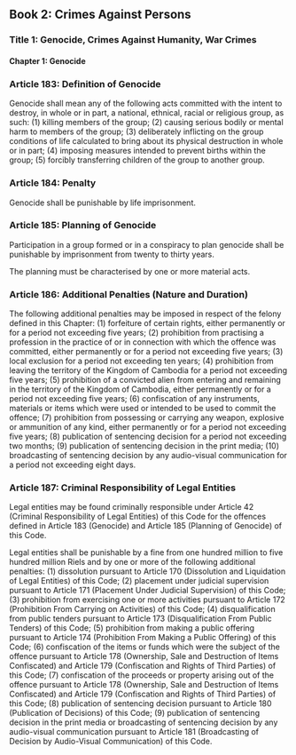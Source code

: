 ## Book 2: Crimes Against Persons

### Title 1: Genocide, Crimes Against Humanity, War Crimes

#### Chapter 1: Genocide

### Article 183: Definition of Genocide

Genocide shall mean any of the following acts committed with the intent to destroy, in whole or in part, a national, ethnical, racial or religious group, as such:
(1) killing members of the group;
(2) causing serious bodily or mental harm to members of the group;
(3) deliberately inflicting on the group conditions of life calculated to bring about its physical destruction in whole or in part;
(4) imposing measures intended to prevent births within the group;
(5) forcibly transferring children of the group to another group.

### Article 184: Penalty

Genocide shall be punishable by life imprisonment.

### Article 185: Planning of Genocide

Participation in a group formed or in a conspiracy to plan genocide shall be punishable by imprisonment from twenty to thirty years.

The planning must be characterised by one or more material acts.

### Article 186: Additional Penalties (Nature and Duration)

The following additional penalties may be imposed in respect of the felony defined in this Chapter:
(1) forfeiture of certain rights, either permanently or for a period not exceeding five years;
(2) prohibition from practising a profession in the practice of or in connection with which the offence was committed, either permanently or for a period not exceeding five years;
(3) local exclusion for a period not exceeding ten years;
(4) prohibition from leaving the territory of the Kingdom of Cambodia for a period not exceeding five years;
(5) prohibition of a convicted alien from entering and remaining in the territory of the Kingdom of Cambodia, either permanently or for a period not exceeding five years;
(6) confiscation of any instruments, materials or items which were used or intended to be used to commit the offence;
(7) prohibition from possessing or carrying any weapon, explosive or ammunition of any kind, either permanently or for a period not exceeding five years;
(8) publication of sentencing decision for a period not exceeding two months;
(9) publication of sentencing decision in the print media;
(10) broadcasting of sentencing decision by any audio-visual communication for a period not exceeding eight days.

### Article 187: Criminal Responsibility of Legal Entities

Legal entities may be found criminally responsible under Article 42 (Criminal Responsibility of Legal Entities) of this Code for the offences defined in Article 183 (Genocide) and Article 185 (Planning of Genocide) of this Code.

Legal entities shall be punishable by a fine from one hundred million to five hundred million Riels and by one or more of the following additional penalties:
(1) dissolution pursuant to Article 170 (Dissolution and Liquidation of Legal Entities) of this Code;
(2) placement under judicial supervision pursuant to Article 171 (Placement Under Judicial Supervision) of this Code;
(3) prohibition from exercising one or more activities pursuant to Article 172 (Prohibition From Carrying on Activities) of this Code;
(4) disqualification from public tenders pursuant to Article 173 (Disqualification From Public Tenders) of this Code;
(5) prohibition from making a public offering pursuant to Article 174 (Prohibition From Making a Public Offering) of this Code;
(6) confiscation of the items or funds which were the subject of the offence pursuant to Article 178 (Ownership, Sale and Destruction of Items Confiscated) and Article 179 (Confiscation and Rights of Third Parties) of this Code;
(7) confiscation of the proceeds or property arising out of the offence pursuant to Article 178 (Ownership, Sale and Destruction of Items Confiscated) and Article 179 (Confiscation and Rights of Third Parties) of this Code;
(8) publication of sentencing decision pursuant to Article 180 (Publication of Decisions) of this Code;
(9) publication of sentencing decision in the print media or broadcasting of sentencing decision by any audio-visual communication pursuant to Article 181 (Broadcasting of Decision by Audio-Visual Communication) of this Code.
